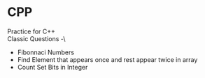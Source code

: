 # CPP
Practice for C++ \
Classic Questions -\
* Fibonnaci Numbers
* Find Element that appears once and rest appear twice in array
* Count Set Bits in Integer
